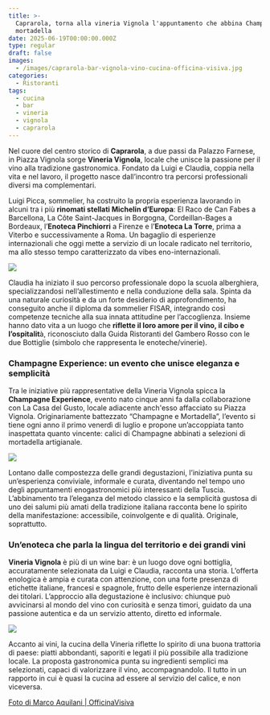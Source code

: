 ```yaml
---
title: >-
  Caprarola, torna alla vineria Vignola l'appuntamento che abbina Champagne e
  mortadella
date: 2025-06-19T00:00:00.000Z
type: regular
draft: false
images:
  - /images/caprarola-bar-vignola-vino-cucina-officina-visiva.jpg
categories:
  - Ristoranti
tags:
  - cucina
  - bar
  - vineria
  - vignola
  - caprarola
---
```


Nel cuore del centro storico di **Caprarola**, a due passi da Palazzo Farnese, in Piazza Vignola sorge **Vineria Vignola**, locale che unisce la passione per il vino alla tradizione gastronomica. Fondato da Luigi e Claudia, coppia nella vita e nel lavoro, il progetto nasce dall’incontro tra percorsi professionali diversi ma complementari.

Luigi Picca, sommelier, ha costruito la propria esperienza lavorando in alcuni tra i più **rinomati stellati Michelin d’Europa**: El Raco de Can Fabes a Barcellona, La Côte Saint-Jacques in Borgogna, Cordeillan-Bages a Bordeaux, l’**Enoteca Pinchiorri** a Firenze e l’**Enoteca La Torre**, prima a Viterbo e successivamente a Roma. Un bagaglio di esperienze internazionali che oggi mette a servizio di un locale radicato nel territorio, ma allo stesso tempo caratterizzato da vibes eno-internazionali.

![](/images/officina-visiva-caprarola-bar-vignola.jpg)

Claudia ha iniziato il suo percorso professionale dopo la scuola alberghiera, specializzandosi nell’allestimento e nella conduzione della sala. Spinta da una naturale curiosità e da un forte desiderio di approfondimento, ha conseguito anche il diploma da sommelier FISAR, integrando così competenze tecniche alla sua innata attitudine per l’accoglienza. Insieme hanno dato vita a un luogo che **riflette il loro amore per il vino, il cibo e l’ospitalit**à, riconosciuto dalla Guida Ristoranti del Gambero Rosso con le due Bottiglie (simbolo che rappresenta le enoteche/vinerie).

### Champagne Experience: un evento che unisce eleganza e semplicità

Tra le iniziative più rappresentative della Vineria Vignola spicca la **Champagne Experience**, evento nato cinque anni fa dalla collaborazione con La Casa del Gusto, locale adiacente anch'esso affacciato su Piazza Vignola. Originariamente battezzato “Champagne e Mortadella”, l’evento si tiene ogni anno il primo venerdì di luglio e propone un’accoppiata tanto inaspettata quanto vincente: calici di Champagne abbinati a selezioni di mortadella artigianale.

![](</images/champagne experience.jpg>)

Lontano dalle compostezza delle grandi degustazioni, l’iniziativa punta su un’esperienza conviviale, informale e curata, diventando nel tempo uno degli appuntamenti enogastronomici più interessanti della Tuscia. L’abbinamento tra l’eleganza del metodo classico e la semplicità gustosa di uno dei salumi più amati della tradizione italiana racconta bene lo spirito della manifestazione: accessibile, coinvolgente e di qualità. Originale, soprattutto.

### Un’enoteca che parla la lingua del territorio e dei grandi vini

**Vineria Vignola** è più di un wine bar: è un luogo dove ogni bottiglia, accuratamente selezionata da Luigi e Claudia, racconta una storia. L’offerta enologica è ampia e curata con attenzione, con una forte presenza di etichette italiane, francesi e spagnole, frutto delle esperienze internazionali dei titolari. L’approccio alla degustazione è inclusivo: chiunque può avvicinarsi al mondo del vino con curiosità e senza timori, guidato da una passione autentica e da un servizio attento, diretto ed informale.

![](/images/officina-visiva-caprarola-bar-vingnola-vino.jpg)

Accanto ai vini, la cucina della Vineria riflette lo spirito di una buona trattoria di paese: piatti abbondanti, saporiti e legati il più possibile alla tradizione locale. La proposta gastronomica punta su ingredienti semplici ma selezionati, capaci di valorizzare il vino, accompagnandolo. Il tutto in un rapporto in cui è quasi la cucina ad essere al servizio del calice, e non viceversa.

[Foto di Marco Aquilani | OfficinaVisiva](https://www.officinavisiva.it)
